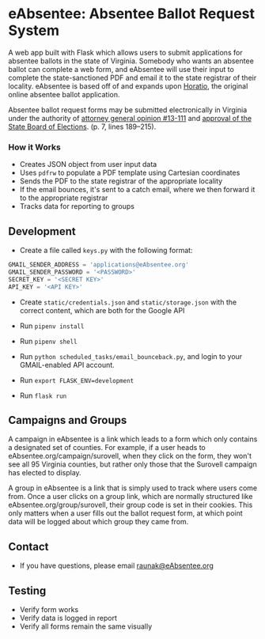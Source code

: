 # eAbsentee: Absentee Ballot Request System

A web app built with Flask which allows users to submit applications for absentee ballots in the state of Virginia. Somebody who wants an absentee ballot can complete a web form, and eAbsentee will use their input to complete the state-sanctioned PDF and email it to the state registrar of their locality. eAbsentee is based off of and expands upon [Horatio](https://github.com/TrustTheVote-Project/horatio-client), the original online absentee ballot application.

Absentee ballot request forms may be submitted electronically in Virginia under the authority of [attorney general opinion #13-111](http://ag.virginia.gov/files/Opinions/2014/13-111_Hinshaw.pdf) and [approval of the State Board of Elections](https://townhall.virginia.gov/L/GetFile.cfm?File=meeting\151\22788\Minutes_SBE_22788_v2.pdf). (p. 7, lines 189–215).

### How it Works

-   Creates JSON object from user input data
-   Uses `pdfrw` to populate a PDF template using Cartesian coordinates
-   Sends the PDF to the state registrar of the appropriate locality
-   If the email bounces, it's sent to a catch email, where we then forward it to the appropriate registrar
-   Tracks data for reporting to groups

## Development

-   Create a file called `keys.py` with the following format:

```python
GMAIL_SENDER_ADDRESS = 'applications@eAbsentee.org'
GMAIL_SENDER_PASSWORD = '<PASSWORD>'
SECRET_KEY = '<SECRET KEY>'
API_KEY = '<API KEY>'
```
-   Create `static/credentials.json` and `static/storage.json` with the correct content, which are both for the Google API

-   Run `pipenv install`

-   Run `pipenv shell`

-   Run `python scheduled_tasks/email_bounceback.py`, and login to your GMAIL-enabled API account.

-   Run `export FLASK_ENV=development`

-   Run `flask run`

## Campaigns and Groups

A campaign in eAbsentee is a link which leads to a form which only contains a designated set of counties. For example, if a user
heads to eAbsentee.org/campaign/surovell, when they click on the form, they won't see all 95 Virginia counties, but rather only
those that the Surovell campaign has elected to display.

A group in eAbsentee is a link that is simply used to track where users come from. Once a user clicks on a group link, which are normally structured like eAbsentee.org/group/surovell, their group code is set in their cookies. This only matters when a user fills
out the ballot request form, at which point data will be logged about which group they came from.

## Contact

-   If you have questions, please email raunak@eAbsentee.org


## Testing

-   Verify form works
-   Verify data is logged in report
-   Verify all forms remain the same visually
